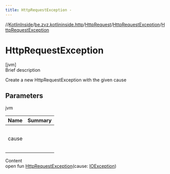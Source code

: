 ```yaml
---
title: HttpRequestException -
---
```

//[KotlinInside](../../../index.md)/[be.zvz.kotlininside.http](../../index.md)/[HttpRequest](../index.md)/[HttpRequestException](index.md)/[HttpRequestException](-http-request-exception.md)



# HttpRequestException  
[jvm]  
Brief description  


Create a new HttpRequestException with the given cause



## Parameters  
  
jvm  
  
|  Name|  Summary| 
|---|---|
| cause| <br><br><br><br>
  
  
Content  
open fun [HttpRequestException](-http-request-exception.md)(cause: [IOException](https://docs.oracle.com/javase/7/docs/api/java/io/IOException.html))  



